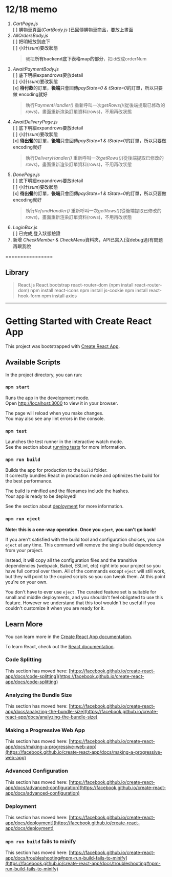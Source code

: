 # 12/18 memo
1.  *CartPage.js* <br/>
    [ ] 購物車頁面(*CartBody.js* )已回傳購物車商品，要放上畫面<br/>
2. *AllOrdersBody.js* <br/>
    [ ] 把明細放到底下<br/>
    [ ] 小計(*sum*)要改狀態<br/>
    > 我把**所有backend底下表格map的部分**，把id改成orderNum<br/>
3. *AwaitPaymentBody.js*<br/>
    [ ] 底下明細expandrows要放detail<br/>
    [ ] 小計(*sum*)要改狀態<br/>
    [x] **待付款**的訂單，**後端**只會回傳*payState=0 & tState=0*的訂單，所以只要做 encoding就好<br/>
    > 執行*PaymentHandler()* 重新呼叫一次*getRows()*(從後端提取已修改的*rows*)，畫面重新渲染訂單資料(rows)，不用再改狀態<br/>
4. *AwaitDeliveryPage.js*<br/>
    [ ] 底下明細expandrows要放detail<br/>
    [ ] 小計(*sum*)要改狀態<br/>
    [x] **待出餐**的訂單，**後端**只會回傳*payState=1 & tState=0*的訂單，所以只要做 encoding就好<br/>
    > 執行*DeliveryHandler()* 重新呼叫一次*getRows()*(從後端提取已修改的*rows*)，畫面重新渲染訂單資料(rows)，不用再改狀態<br/>
5. *DonePage.js*<br/>
    [ ] 底下明細expandrows要放detail<br/>
    [ ] 小計(*sum*)要改狀態<br/>
    [x] **待出餐**的訂單，**後端**只會回傳*payState=1 & tState=0*的訂單，所以只要做 encoding就好<br/>
    > 執行*RefundHandler()* 重新呼叫一次*getRows()*(從後端提取已修改的*rows*)，畫面重新渲染訂單資料(rows)，不用再改狀態
6. *LoginBox.js* <br/>
    [ ] 已完成,登入狀態驗證<br/>
7. 新增 *CheckMember* & *CheckMenu*資料夾，API已寫入(沒debug過)有問題再跟我說<br/>

================<br/>

## Library
> React.js
> React.bootstrap
> react-router-dom (npm install react-router-dom) 
> npm install react-icons
> npm install js-cookie
> npm install react-hook-form
> npm install axios

<hr>

# Getting Started with Create React App

This project was bootstrapped with [Create React App](https://github.com/facebook/create-react-app).

## Available Scripts

In the project directory, you can run:

### `npm start`

Runs the app in the development mode.\
Open [http://localhost:3000](http://localhost:3000) to view it in your browser.

The page will reload when you make changes.\
You may also see any lint errors in the console.

### `npm test`

Launches the test runner in the interactive watch mode.\
See the section about [running tests](https://facebook.github.io/create-react-app/docs/running-tests) for more information.

### `npm run build`

Builds the app for production to the `build` folder.\
It correctly bundles React in production mode and optimizes the build for the best performance.

The build is minified and the filenames include the hashes.\
Your app is ready to be deployed!

See the section about [deployment](https://facebook.github.io/create-react-app/docs/deployment) for more information.

### `npm run eject`

**Note: this is a one-way operation. Once you `eject`, you can't go back!**

If you aren't satisfied with the build tool and configuration choices, you can `eject` at any time. This command will remove the single build dependency from your project.

Instead, it will copy all the configuration files and the transitive dependencies (webpack, Babel, ESLint, etc) right into your project so you have full control over them. All of the commands except `eject` will still work, but they will point to the copied scripts so you can tweak them. At this point you're on your own.

You don't have to ever use `eject`. The curated feature set is suitable for small and middle deployments, and you shouldn't feel obligated to use this feature. However we understand that this tool wouldn't be useful if you couldn't customize it when you are ready for it.

## Learn More

You can learn more in the [Create React App documentation](https://facebook.github.io/create-react-app/docs/getting-started).

To learn React, check out the [React documentation](https://reactjs.org/).

### Code Splitting

This section has moved here: [https://facebook.github.io/create-react-app/docs/code-splitting](https://facebook.github.io/create-react-app/docs/code-splitting)

### Analyzing the Bundle Size

This section has moved here: [https://facebook.github.io/create-react-app/docs/analyzing-the-bundle-size](https://facebook.github.io/create-react-app/docs/analyzing-the-bundle-size)

### Making a Progressive Web App

This section has moved here: [https://facebook.github.io/create-react-app/docs/making-a-progressive-web-app](https://facebook.github.io/create-react-app/docs/making-a-progressive-web-app)

### Advanced Configuration

This section has moved here: [https://facebook.github.io/create-react-app/docs/advanced-configuration](https://facebook.github.io/create-react-app/docs/advanced-configuration)

### Deployment

This section has moved here: [https://facebook.github.io/create-react-app/docs/deployment](https://facebook.github.io/create-react-app/docs/deployment)

### `npm run build` fails to minify

This section has moved here: [https://facebook.github.io/create-react-app/docs/troubleshooting#npm-run-build-fails-to-minify](https://facebook.github.io/create-react-app/docs/troubleshooting#npm-run-build-fails-to-minify)
